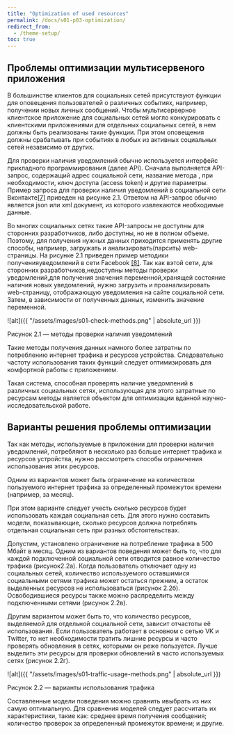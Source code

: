```yaml
---
title: "Optimization of used resources"
permalink: /docs/s01-p03-optimization/
redirect_from:
  - /theme-setup/
toc: true
---
```

## Проблемы оптимизации мультисервеного приложения

В большинстве клиентов для социальных сетей присутствуют функции для оповещения пользователей о различных событиях, например, получении новых личных сообщений. Чтобы мультисерверное клиентское приложение для социальных сетей могло конкурировать с клиентскими приложениями для отдельных социальных сетей, в нем должны быть реализованы такие функции. При этом оповещения должны срабатывать при событиях в любых из активных социальных сетей независимо от других.

Для проверки наличия уведомлений обычно используется интерфейс прикладного программирования (далее API). Сначала выполняется API-запрос, содержащий адрес социальной сети, название метода , при необходимости, ключ доступа (access token) и другие параметры. Пример запроса для проверки наличия уведомлений в социальной сети Вконтакте[[7]](/afflyas/docs/s01-p06-references/) приведен на рисунке 2.1. Ответом на API-запрос обычно является json или xml документ, из которого извлекаются необходимые данные.

Во многих социальных сетях такие API-запросы не доступны для сторонних разработчиков, либо доступны, но не в полном объеме. Поэтому, для получения нужных данных приходится применять другие способы, например, загружать и анализировать(парсить) web-страницы. На рисунке 2.1 приведен пример методики полученияуведомлений в сети Facebook [[8]](/afflyas/docs/s01-p06-references/). Так как вэтой сети, для сторонних разработчиков,недоступны методы проверки уведомлений,для получения значения переменной,хранящей состояние наличия новых уведомлений, нужно загрузить и проанализировать web-страницу, отображающую уведомления на сайте социальной сети. Затем, в зависимости от полученных данных, изменить значение переменной.

![alt]({{ "/assets/images/s01-check-methods.png" | absolute_url }})

Рисунок 2.1 — методы проверки наличия уведомлений

Такие методы получения данных намного более затратны по потреблению интернет трафика и ресурсов устройства. Следовательно частоту использования таких функций следует оптимизировать для комфортной работы с приложением. 

Такая система, способная проверять наличие уведомлений в различных социальных сетях, использующая для этого затратные по ресурсам методы является объектом для оптимизации вданной научно-исследовательской работе.

## Варианты решения проблемы оптимизации

Так как методы, используемые в приложении для проверки наличия уведомлений, потребляют в несколько раз больше интернет трафика и ресурсов устройства, нужно рассмотреть способы ограничения использования этих ресурсов.

Одним из вариантов может быть ограничение на количествои пользуемого интернет трафика за определенный промежуток времени (например, за месяц). 

При этом варианте следует учесть сколько ресурсов будет использовать каждая социальная сеть. Для этого нужно составить модели, показывающие, сколько ресурсов должна потреблять отдельная социальная сеть при разных обстоятельствах.

Допустим, установлено ограничение на потребление трафика в 500 Мбайт в месяц. Одним из вариантов поведения может быть то, что для каждой подключенной социальной сети отводится равное количество трафика (рисунок2.2а). Когда пользователь отключает одну из социальных сетей, количество используемого оставшимися социальными сетями трафика может остаться прежним, а остаток выделенных ресурсов не использоваться (рисунок 2.2б). Освободившиеся ресурсы также можно распределить между подключенными сетями (рисунок 2.2в).

Другим вариантом может быть то, что количество ресурсов, выделяемой для отдельной социальной сети, зависит отчастоты её использования. Если пользователь работает в основном с сетью VK и Twitter, то нет необходимости тратить лишние ресурсы и часто проверять обновления в сетях, которыми он реже пользуется. Лучше выделить эти ресурсы для проверки обновлений в часто используемых сетях (рисунок 2.2г). 

![alt]({{ "/assets/images/s01-traffic-usage-methods.png" | absolute_url }})

Рисунок 2.2 — варианты использования трафика

Составленные модели поведения можно сравнить ивыбрать из них самую оптимальную. Для сравнения моделей следует рассчитать их характеристики, такие как: среднее время получения сообщения; количество проверок за определенный промежуток времени; и другие.